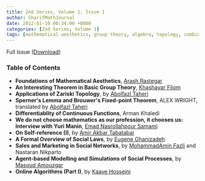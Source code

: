 ```yaml
---
title: 2nd Series, Volume 1, Issue 1
author: SharifMathJournal
date: 2012-01-10 00:34:00 +0800
categories: [2nd Series, Volume 1]
tags: [mathematical aesthetics, group theory, algebra, topology, combinatorics, algorithms, interview, mathematical analysis, logic, computability, social sciences, online algorithms, Sperner lemma, Brouwer's fixed-point theorem, Yuri Manin]
---
```


Full Issue ([Download](/assets/archive/secondSeries/2ndSeries_Vol1_Issue1.pdf))


### Table of Contents

- **Foundations of Mathematical Aesthetics**, [Arash Rastegar](http://math.sharif.ir/faculties/rastegar)
- **An Interesting Theorem in Basic Group Theory**, [Khashayar Filom](https://sites.google.com/site/kfilommath/)
- **Applications of Zariski Topology**, by [Abolfazl Taheri](https://ir.linkedin.com/in/abolfazl-taheri-79077076?original_referer=https%3A%2F%2Fwww.google.com%2F)
- **Sperner's Lemma and Brouwer's Fixed-point Theorem**, ALEX WRIGHT, translated by [Abolfazl Taheri](https://ir.linkedin.com/in/abolfazl-taheri-79077076?original_referer=https%3A%2F%2Fwww.google.com%2F)
- **Differentiablity of Continuous Functions**, Arman Khaledi
- **We do not choose mathematics as our profession, it chooses us: Interview with Yuri Manin**, [Emad Nasrollahpour Samami](https://www.linkedin.com/in/emad-nasrollahpour-03a36b50/)
- **On Self-reference (I)**, by [Amir Akbar Tabatabai](https://amirtabatabai.github.io/)
- **A Formal Overview of Social Laws**, by [Eugene Ghanizadeh](https://github.com/loreanvictor)
- **Sales and Marketing in Social Networks**, by [MohammadAmin Fazli](https://sina.sharif.edu/~fazli/) and Nastaran Nikparto
- **Agent-based Modelling and Simulations of Social Processes**, by [Masoud Amouzgar](https://ir.linkedin.com/in/masoud-amouzgar-17903529)
- **Online Algorithms (Part I)**, by [Kaave Hosseini](https://www.cs.rochester.edu/u/shossei2/)
 
